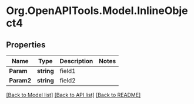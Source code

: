 # Org.OpenAPITools.Model.InlineObject4
## Properties

Name | Type | Description | Notes
------------ | ------------- | ------------- | -------------
**Param** | **string** | field1 | 
**Param2** | **string** | field2 | 

[[Back to Model list]](../README.md#documentation-for-models) [[Back to API list]](../README.md#documentation-for-api-endpoints) [[Back to README]](../README.md)


